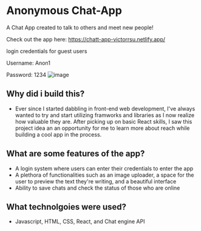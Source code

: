 # Anonymous Chat-App
A Chat App created to talk to others and meet new people!

Check out the app here: https://chatt-app-victorrsu.netlify.app/

login credentials for guest users 

Username: Anon1

Password: 1234
![image](https://user-images.githubusercontent.com/70664921/149266410-632d5582-da78-4a07-8322-05f4ae21440f.png)


## Why did i build this?
- Ever since I started dabbling in front-end web development, I've always wanted to try and start utilizing 
framworks and libraries as I now realize how valuable they are. After picking up on basic React skills, I saw
this project idea an an opportunity for me to learn more about reach while building a cool app in the process.

## What are some features of the app?
- A login system where users can enter their credentials to enter the app 
- A plethora of functionalities such as an image uploader, a space for the user to preview the text they're writing, and a beautiful interface
- Ability to save chats and check the status of those who are online

## What technolgoies were used?
- Javascript, HTML, CSS, React, and Chat engine API
